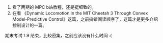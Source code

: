 1. 看了两期的 MPC b站教程，还是挺细致的。
2. 在看 《Dynamic Locomotion in the MIT Cheetah 3 Through Convex Model-Predictive Control》这篇，之前搞错阅读顺序了，这篇才是更多介绍控制设计的一篇。

期末考试 1.9 结束，比较密集，之前应该没有什么时间 :(